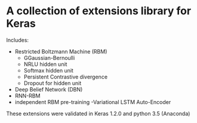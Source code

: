 # A collection of extensions library for Keras

Includes:

 - Restricted Boltzmann Machine (RBM)
   - GGaussian-Bernoulli
   - NRLU hidden unit
   - Softmax hidden unit
   - Persistent Contrastive divergence
   - Dropout for hidden unit
 - Deep Belief Network (DBN)
 - RNN-RBM
  - independent RBM pre-training
 -Variational LSTM Auto-Encoder
 
These extensions were validated in Keras 1.2.0 and python 3.5 (Anaconda)
